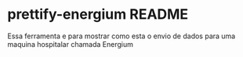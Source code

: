 # prettify-energium README
Essa ferramenta e para mostrar como esta o envio de dados para uma maquina hospitalar chamada Energium